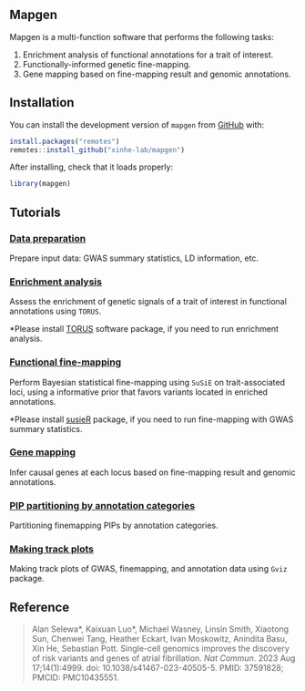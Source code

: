 
<!-- README.md is generated from README.Rmd. Please edit that file -->

## Mapgen

<!-- badges: start -->
<!-- badges: end -->

Mapgen is a multi-function software that performs the following tasks:

1.  Enrichment analysis of functional annotations for a trait of
    interest.
2.  Functionally-informed genetic fine-mapping.
3.  Gene mapping based on fine-mapping result and genomic annotations.

## Installation

You can install the development version of `mapgen` from
[GitHub](https://github.com/xinhe-lab/mapgen) with:

``` r
install.packages("remotes")
remotes::install_github("xinhe-lab/mapgen")
```

After installing, check that it loads properly:

``` r
library(mapgen)
```

## Tutorials

### [Data preparation](https://xinhe-lab.github.io/mapgen/articles/data_preparation_tutorial.html)

Prepare input data: GWAS summary statistics, LD information, etc.

### [Enrichment analysis](https://xinhe-lab.github.io/mapgen/articles/enrichment_tutorial.html)

Assess the enrichment of genetic signals of a trait of interest in
functional annotations using `TORUS`.

\*Please install [TORUS](https://github.com/xqwen/torus) software
package, if you need to run enrichment analysis.

### [Functional fine-mapping](https://xinhe-lab.github.io/mapgen/articles/finemapping_tutorial.html)

Perform Bayesian statistical fine-mapping using `SuSiE` on
trait-associated loci, using a informative prior that favors variants
located in enriched annotations.

\*Please install [susieR](https://github.com/stephenslab/susieR)
package, if you need to run fine-mapping with GWAS summary statistics.

### [Gene mapping](https://xinhe-lab.github.io/mapgen/articles/gene_mapping_tutorial.html)

Infer causal genes at each locus based on fine-mapping result and
genomic annotations.

### [PIP partitioning by annotation categories](https://xinhe-lab.github.io/mapgen/articles/partition_pip_tutorial.html)

Partitioning finemapping PIPs by annotation categories.

### [Making track plots](https://xinhe-lab.github.io/mapgen/articles/track_plot_tutorial.html)

Making track plots of GWAS, finemapping, and annotation data using
`Gviz` package.

## Reference

> Alan Selewa\*, Kaixuan Luo\*, Michael Wasney, Linsin Smith, Xiaotong
> Sun, Chenwei Tang, Heather Eckart, Ivan Moskowitz, Anindita Basu, Xin
> He, Sebastian Pott. Single-cell genomics improves the discovery of
> risk variants and genes of atrial fibrillation. *Nat Commun.* 2023 Aug
> 17;14(1):4999. doi: 10.1038/s41467-023-40505-5. PMID: 37591828; PMCID:
> PMC10435551.
